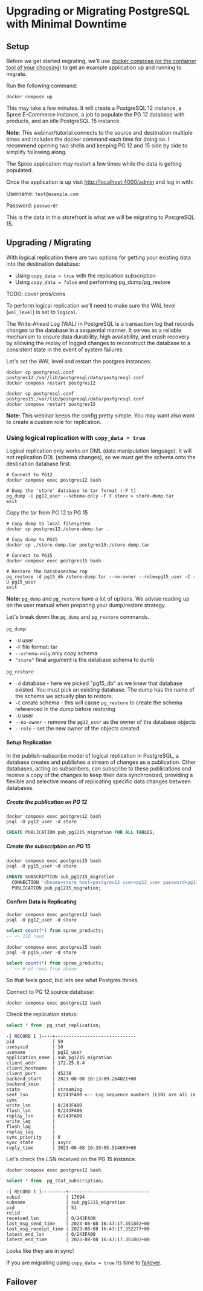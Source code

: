 # Upgrading or Migrating PostgreSQL with Minimal Downtime

## Setup

Before we get started migrating, we'll use [docker compose (or the container tool of your choosing)](https://docs.docker.com/desktop/) to get an example application up and running to migrate.

Run the following command:

```shell
docker compose up
```

This may take a few minutes. It will create a PostgreSQL 12 instance, a Spree E-Commerce instance, a job to populate the PG 12 database with products, and an idle PostgreSQL 15 instance.

**Note**: This webinar/tutorial connects to the source and destination multiple times and includes the docker command each time for doing so. I recommend opening two shells and keeping PG 12 and 15 side by side to simplify following along.

The Spree application may restart a few times while the data is getting populated.

Once the application is up visit [http://localhost:4000/admin](http://localhost:4000/admin) and log in with:

Username: `test@example.com`

Password: `password!`

This is the data in this storefront is what we will be migrating to PostgreSQL 15.

## Upgrading / Migrating

With logical replication there are two options for getting your existing data into the destination database:

* Using `copy_data = true` with the replication subscription
* Using `copy_data = false` and performing pg_dump/pg_restore

TODO: cover pros/cons

To perform logical replication we'll need to make sure the WAL level (`wal_level`) is set to `logical`.

The Write-Ahead Log (WAL) in PostgreSQL is a transaction log that records changes to the database in a sequential manner. It serves as a reliable mechanism to ensure data durability, high availability, and crash recovery by allowing the replay of logged changes to reconstruct the database to a consistent state in the event of system failures.

Let's set the WAL level and restart the postgres instances:

```shell
docker cp postgresql.conf postgres12:/var/lib/postgresql/data/postgresql.conf
docker compose restart postgres12

docker cp postgresql.conf postgres15:/var/lib/postgresql/data/postgresql.conf
docker compose restart postgres15
```

**Note:** This webinar keeps the config pretty simple. You may want also want to create a custom role for replication.

### Using logical replication with `copy_data = true`

Logical replication only works on DML (data manipulation language). It will not replication DDL (schema changes), so we must get the schema onto the destination database first.

```shell
# Connect to PG12
docker compose exec postgres12 bash

# Dump the 'store' database to tar format (-F t)
pg_dump -U pg12_user --schema-only -F t store > store-dump.tar
exit
```

Copy the tar from PG 12 to PG 15
```shell
# Copy dump to local filesystem
docker cp postgres12:/store-dump.tar .

# Copy dump to PG15
docker cp ./store-dump.tar postgres15:/store-dump.tar
```

```shell
# Connect to PG15
docker compose exec postgres15 bash

# Restore the Databaseshow rep
pg_restore -d pg15_db /store-dump.tar --no-owner --role=pg15_user -C -U pg15_user
exit
```

**Note:** `pg_dump` and `pg_restore` have a lot of options. We advise reading up on the user manual when preparing your dump/restore strategy.

Let's break down the `pg_dump` and `pg_restore` commands.

`pg_dump`:

* `-U` user
* `-F` file format: tar
* `--schema-only` only copy schema
* `"store"` final argument is the database schema to dumb

`pg_restore`:

* `-d` database - here we picked "pg15_db" as we knew that database existed. You must pick an existing database. The dump has the name of the schema we actually plan to restore.
* `-C` create schema - this will cause `pg_restore` to create the schema referenced in the dump before restoring
* `-U` user
* `--no-owner` - remove the `pg12_user` as the owner of the database objects
* `--role` - set the new owner of the objects created

#### Setup Replication

In the publish-subscribe model of logical replication in PostgreSQL, a database creates and publishes a stream of changes as a publication. Other databases, acting as subscribers, can subscribe to these publications and receive a copy of the changes to keep their data synchronized, providing a flexible and selective means of replicating specific data changes between databases.

##### Create the publication on PG 12

```shell
docker compose exec postgres12 bash
psql -U pg12_user -d store
```

```sql
CREATE PUBLICATION pub_pg1215_migration FOR ALL TABLES;
```

##### Create the subscription on PG 15

```shell
docker compose exec postgres15 bash
psql -U pg15_user -d store
```

```sql
CREATE SUBSCRIPTION sub_pg1215_migration 
  CONNECTION 'dbname=store host=postgres12 user=pg12_user password=pg12_password' 
  PUBLICATION pub_pg1215_migration;
```
#### Confirm Data is Replicating

```shell
docker compose exec postgres12 bash
psql -U pg12_user -d store
```

```sql
select count(*) from spree_products;
-- ~> 116 rows
```

```shell
docker compose exec postgres15 bash
psql -U pg15_user -d store
```

```sql
select count(*) from spree_products;
-- ~> # of rows from above
```

So that feels good, but lets see what Postgres thinks.

Connect to PG 12 source database:

```shell
docker compose exec postgres12 bash
```

Check the replication status:

```sql
select * from  pg_stat_replication;
```

```
-[ RECORD 1 ]----+------------------------------
pid              | 59
usesysid         | 10
usename          | pg12_user
application_name | sub_pg1215_migration
client_addr      | 172.25.0.4
client_hostname  |
client_port      | 45238
backend_start    | 2023-08-08 16:13:09.264021+00
backend_xmin     |
state            | streaming
sent_lsn         | 0/243FA00 <-- Log sequence numbers (LSN) are all in sync
write_lsn        | 0/243FA00
flush_lsn        | 0/243FA00
replay_lsn       | 0/243FA00
write_lag        |
flush_lag        |
replay_lag       |
sync_priority    | 0
sync_state       | async
reply_time       | 2023-08-08 16:39:05.514689+00
```

Let's check the LSN received on the PG 15 instance.

```shell
docker compose exec postgres12 bash
```

```sql
select * from  pg_stat_subscription;
```

```
-[ RECORD 1 ]---------+------------------------------
subid                 | 17694
subname               | sub_pg1215_migration
pid                   | 51
relid                 |
received_lsn          | 0/243FA00
last_msg_send_time    | 2023-08-08 16:47:17.351882+00
last_msg_receipt_time | 2023-08-08 16:47:17.352277+00
latest_end_lsn        | 0/243FA00
latest_end_time       | 2023-08-08 16:47:17.351882+00
```

Looks like they are in sync!

If you are migrating using `copy_data = true` its time to [failover](#failover).

## Failover

